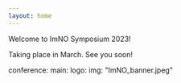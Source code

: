 ```yaml
---
layout: home
---
```

Welcome to ImNO Symposium 2023!

Taking place in March. See you soon!

conference:
  main:
    logo:
      img: "ImNO_banner.jpeg"
